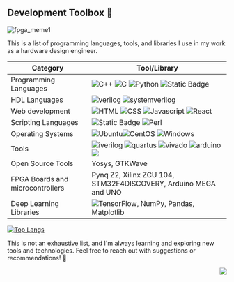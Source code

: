 ## Development Toolbox 🔧

 ![fpga_meme1](https://github.com/minecraftdixit/minecraftdixit/assets/63745645/2ac72151-be6e-490c-990e-77177714a556)

This is a list of programming languages, tools, and libraries I use in my work as a hardware design engineer.

| Category | Tool/Library |
| ------| ----- |
| Programming Languages | ![C++](https://img.shields.io/badge/C%2B%2B-00599C?style=for-the-badge&logo=c%2B%2B&logoColor=white) 	![C](https://img.shields.io/badge/C-00599C?style=for-the-badge&logo=c&logoColor=white ) ![Python](https://img.shields.io/badge/Python-3776AB?style=for-the-badge&logo=python&logoColor=white) ![Static Badge](https://img.shields.io/badge/-ARM-blue?style=for-the-badge) |
| HDL Languages | ![verilog](https://img.shields.io/badge/-Verilog-8985F0.svg?style=for-the-badge&) ![systemverilog](https://img.shields.io/badge/-SystemVerilog-CAD09D.svg?style=for-the-badge&) |
| Web development  | ![HTML](https://img.shields.io/badge/HTML5-E34F26?style=for-the-badge&logo=html5&logoColor=white) ![CSS](https://img.shields.io/badge/CSS3-1572B6?style=for-the-badge&logo=css3&logoColor=white)  	![Javascript](https://img.shields.io/badge/JavaScript-F7DF1E?style=for-the-badge&logo=javascript&logoColor=black) ![React](https://img.shields.io/badge/React-20232A?style=for-the-badge&logo=react&logoColor=61DAFB) |
| Scripting Languages | ![Static Badge](https://img.shields.io/badge/-TCL-grey?style=for-the-badge) ![Perl](https://img.shields.io/badge/Perl-39457E?style=for-the-badge&logo=perl&logoColor=white) |
| Operating Systems | ![Ubuntu](https://img.shields.io/badge/Linux-FCC624?style=for-the-badge&logo=linux&logoColor=black)![ CentOS](https://img.shields.io/badge/Cent%20OS-262577?style=for-the-badge&logo=CentOS&logoColor=white) ![Windows](https://img.shields.io/badge/Windows-0078D6?style=for-the-badge&logo=windows&logoColor=white) |
| Tools |![iverilog](https://img.shields.io/badge/-iverilog-green.svg?style=for-the-badge&) ![quartus](https://img.shields.io/badge/-Quartus-blue.svg?style=for-the-badge&logo=intel&logoColor=ffffff) ![vivado](https://img.shields.io/badge/-Vivado-FF1010.svg?style=for-the-badge&logo=xilinx&logoColor=ffffff) ![arduino](https://img.shields.io/badge/-Arduino-00979D.svg?style=for-the-badge&logo=arduino&logoColor=ffffff) ![](https://img.shields.io/badge/GIT-E44C30?style=for-the-badge&logo=git&logoColor=white) |
| Open Source Tools | Yosys, GTKWave |
| FPGA Boards and microcontrollers | Pynq Z2, Xilinx ZCU 104, STM32F4DISCOVERY, Arduino MEGA and UNO |
| Deep Learning Libraries | ![TensorFlow](https://img.shields.io/badge/TensorFlow-FF6F00?style=for-the-badge&logo=tensorflow&logoColor=white), NumPy, Pandas, Matplotlib |


[![Top Langs](https://github-readme-stats.vercel.app/api/top-langs/?username=minecraftdixit&hide=javascript,css,scss,html&layout=compact&langs_count=4)]()

This is not an exhaustive list, and I'm always learning and exploring new tools and technologies. Feel free to reach out with suggestions or recommendations! :wave:


<img align="right" src="https://komarev.com/ghpvc/?username=minecraftdixit&color=blue">
